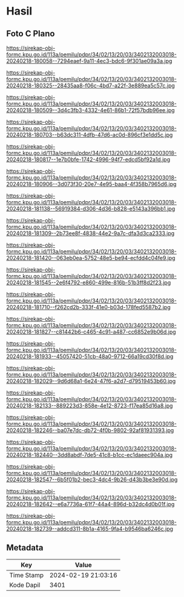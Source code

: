 # Hasil

## Foto C Plano

https://sirekap-obj-formc.kpu.go.id/113a/pemilu/pdpr/34/02/13/20/03/3402132003018-20240218-180058--7294eaef-9a11-4ec3-bdc6-9f301ae09a3a.jpg

https://sirekap-obj-formc.kpu.go.id/113a/pemilu/pdpr/34/02/13/20/03/3402132003018-20240218-180325--28435aa8-f06c-4bd7-a22f-3e889ea5c57c.jpg

https://sirekap-obj-formc.kpu.go.id/113a/pemilu/pdpr/34/02/13/20/03/3402132003018-20240218-180509--3d4c3fb3-4332-4e61-86b1-72f57bdb96ee.jpg

https://sirekap-obj-formc.kpu.go.id/113a/pemilu/pdpr/34/02/13/20/03/3402132003018-20240218-180703--b63dc311-4dfb-47d6-ac0d-896cf3e1dd5c.jpg

https://sirekap-obj-formc.kpu.go.id/113a/pemilu/pdpr/34/02/13/20/03/3402132003018-20240218-180817--1e7b0bfe-1742-4996-94f7-edcd5bf92a1d.jpg

https://sirekap-obj-formc.kpu.go.id/113a/pemilu/pdpr/34/02/13/20/03/3402132003018-20240218-180906--3d073f30-20e7-4e95-baa4-4f358b7965d6.jpg

https://sirekap-obj-formc.kpu.go.id/113a/pemilu/pdpr/34/02/13/20/03/3402132003018-20240218-181138--56919384-d306-4d36-b828-e5143a396bb1.jpg

https://sirekap-obj-formc.kpu.go.id/113a/pemilu/pdpr/34/02/13/20/03/3402132003018-20240218-181309--2b73ee8f-4838-44e2-9a7c-dfa3d3ca2333.jpg

https://sirekap-obj-formc.kpu.go.id/113a/pemilu/pdpr/34/02/13/20/03/3402132003018-20240218-181420--063eb0ea-5752-48e5-be94-ecfdd4c04fe9.jpg

https://sirekap-obj-formc.kpu.go.id/113a/pemilu/pdpr/34/02/13/20/03/3402132003018-20240218-181545--2e6f4792-e860-499e-816b-51b3ff8d2f23.jpg

https://sirekap-obj-formc.kpu.go.id/113a/pemilu/pdpr/34/02/13/20/03/3402132003018-20240218-181710--f262cd2b-333f-41e0-b03d-178fed5587b2.jpg

https://sirekap-obj-formc.kpu.go.id/113a/pemilu/pdpr/34/02/13/20/03/3402132003018-20240218-181827--c81442b6-c465-4c91-a487-cc6852e9b06d.jpg

https://sirekap-obj-formc.kpu.go.id/113a/pemilu/pdpr/34/02/13/20/03/3402132003018-20240218-181933--45057420-51cb-48a0-9712-66a19cd30f8d.jpg

https://sirekap-obj-formc.kpu.go.id/113a/pemilu/pdpr/34/02/13/20/03/3402132003018-20240218-182029--9d6d68a1-6e24-47f6-a2d7-d79519453b60.jpg

https://sirekap-obj-formc.kpu.go.id/113a/pemilu/pdpr/34/02/13/20/03/3402132003018-20240218-182133--889223d3-858e-4e12-8723-f17ea85d16a8.jpg

https://sirekap-obj-formc.kpu.go.id/113a/pemilu/pdpr/34/02/13/20/03/3402132003018-20240218-182246--ba07e7dc-db72-4f0b-9802-92af81931393.jpg

https://sirekap-obj-formc.kpu.go.id/113a/pemilu/pdpr/34/02/13/20/03/3402132003018-20240218-182440--3dd8abdf-7de5-41c8-b1cc-ec1daeec904a.jpg

https://sirekap-obj-formc.kpu.go.id/113a/pemilu/pdpr/34/02/13/20/03/3402132003018-20240218-182547--6b5f01b2-bec3-4dc4-9b26-d43b3be3e90d.jpg

https://sirekap-obj-formc.kpu.go.id/113a/pemilu/pdpr/34/02/13/20/03/3402132003018-20240218-182642--e6a7736a-61f7-44a4-896d-b32dc4d0b01f.jpg

https://sirekap-obj-formc.kpu.go.id/113a/pemilu/pdpr/34/02/13/20/03/3402132003018-20240218-182739--addcd311-8b1a-4165-9fa4-b9546ba6246c.jpg


## Metadata

| Key        | Value               |
| ---------- | ------------------- |
| Time Stamp | 2024-02-19 21:03:16 |
| Kode Dapil | 3401                |



